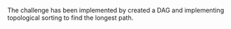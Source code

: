 The challenge has been implemented by created a DAG and implementing topological sorting to find the longest path. 
